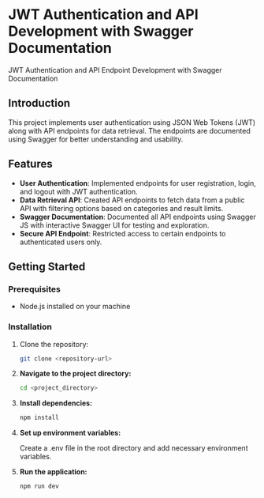 # JWT Authentication and API Development with Swagger Documentation

JWT Authentication and API Endpoint Development with Swagger Documentation

## Introduction

This project implements user authentication using JSON Web Tokens (JWT) along with API endpoints for data retrieval. The endpoints are documented using Swagger for better understanding and usability.

## Features

- **User Authentication**: Implemented endpoints for user registration, login, and logout with JWT authentication.
- **Data Retrieval API**: Created API endpoints to fetch data from a public API with filtering options based on categories and result limits.
- **Swagger Documentation**: Documented all API endpoints using Swagger JS with interactive Swagger UI for testing and exploration.
- **Secure API Endpoint**: Restricted access to certain endpoints to authenticated users only.

## Getting Started

### Prerequisites

- Node.js installed on your machine

### Installation

1. Clone the repository:

   ```bash
   git clone <repository-url>
   ```
2. **Navigate to the project directory:**

   ```bash
   cd <project_directory>
   ```
3. **Install dependencies:**
   ```bash
   npm install
   ```

4. **Set up environment variables:**

   Create a .env file in the root directory and add necessary environment variables.

5. **Run the application:**

   ```bash
   npm run dev
   ```